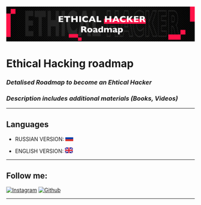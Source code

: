 ![Header](https://github.com/AlexITDev/EthicalHackerRoadmap/blob/main/assets/header.png)

# **Ethical Hacking roadmap**

###  *Detalised Roadmap to become an ***Ehtical Hacker****
###  *Description includes **additional materials** (Books, Videos)*
____
## **Languages**
* RUSSIAN VERSION:
[![RUS](https://github.com/AlexITDev/EthicalHackerRoadmap/blob/main/assets/RU.png)](https://github.com/AlexITDev/EthicalHackerRoadmap/tree/main/languages/README_RUS.md)

* ENGLISH VERSION:
[![ENG](https://github.com/AlexITDev/EthicalHackerRoadmap/blob/main/assets/EN.png)](https://github.com/AlexITDev/EthicalHackerRoadmap/tree/main/languages/README_ENG.md)
____
## **Follow me:**

[![Instagram](https://img.shields.io/badge/Instagram-000000?style=for-the-badge&logo=instagram&logoColor=white)](https://instagram.com/alexitdev) 
[![Github](https://img.shields.io/badge/GitHub-100000?style=for-the-badge&logo=github&logoColor=white)](https://github.com/AlexITDev)
____
